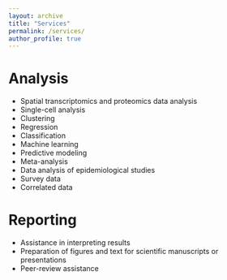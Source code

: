 ```yaml
---
layout: archive
title: "Services"
permalink: /services/
author_profile: true
---
```


Analysis
======
* Spatial transcriptomics and proteomics data analysis
* Single-cell analysis
* Clustering 
* Regression 
* Classification
* Machine learning
* Predictive modeling
* Meta-analysis
* Data analysis of epidemiological studies
* Survey data
* Correlated data

Reporting
======
* Assistance in interpreting results
* Preparation of figures and text for scientific manuscripts or presentations
* Peer-review assistance